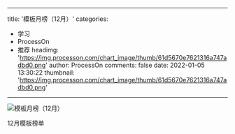 
---
title: '模板月榜（12月）'
categories: 
 - 学习
 - ProcessOn
 - 推荐
headimg: 'https://img.processon.com/chart_image/thumb/61d5670e7621316a747adbd0.png'
author: ProcessOn
comments: false
date: 2022-01-05 13:30:22
thumbnail: 'https://img.processon.com/chart_image/thumb/61d5670e7621316a747adbd0.png'
---

<div>   
<img class="thumb" alt="模板月榜（12月）" src="https://img.processon.com/chart_image/thumb/61d5670e7621316a747adbd0.png" referrerpolicy="no-referrer">
<p>12月模板榜单</p>  
</div>
            